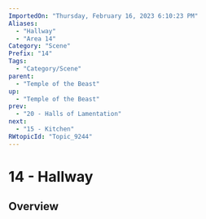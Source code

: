 ```yaml
---
ImportedOn: "Thursday, February 16, 2023 6:10:23 PM"
Aliases:
  - "Hallway"
  - "Area 14"
Category: "Scene"
Prefix: "14"
Tags:
  - "Category/Scene"
parent:
  - "Temple of the Beast"
up:
  - "Temple of the Beast"
prev:
  - "20 - Halls of Lamentation"
next:
  - "15 - Kitchen"
RWtopicId: "Topic_9244"
---
```

# 14 - Hallway
## Overview

